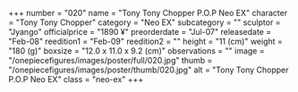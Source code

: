 +++
number = "020"
name = "Tony Tony Chopper P.O.P Neo EX"
character = "Tony Tony Chopper"
category = "Neo EX"
subcategory = ""
sculptor = "Jyango"
officialprice = "1890 ¥"
preorderdate = "Jul-07"
releasedate = "Feb-08"
reedition1 = "Feb-09"
reedition2 = ""
height = "11 (cm)"
weight = "180 (g)"
boxsize = "12.0 x 11.0 x 9.2 (cm)"
observations = ""
image = "/onepiecefigures/images/poster/full/020.jpg"
thumb = "/onepiecefigures/images/poster/thumb/020.jpg"
alt = "Tony Tony Chopper P.O.P Neo EX"
class = "neo-ex"
+++
